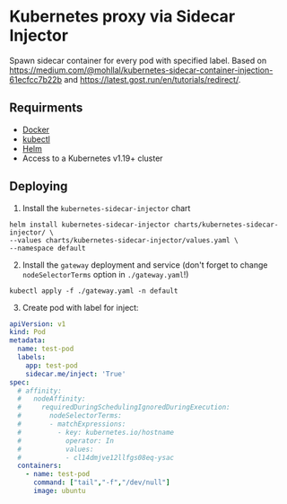# Kubernetes proxy via Sidecar Injector

Spawn sidecar container for every pod with specified label. Based on https://medium.com/@mohllal/kubernetes-sidecar-container-injection-61ecfcc7b22b and https://latest.gost.run/en/tutorials/redirect/.

## Requirments

- [Docker](https://www.docker.com/)
- [kubectl](https://kubernetes.io/docs/reference/kubectl/)
- [Helm](https://helm.sh/)
- Access to a Kubernetes v1.19+ cluster

## Deploying

1. Install the `kubernetes-sidecar-injector` chart

```shell
helm install kubernetes-sidecar-injector charts/kubernetes-sidecar-injector/ \
--values charts/kubernetes-sidecar-injector/values.yaml \
--namespace default
```

2. Install the `gateway` deployment and service (don't forget to change `nodeSelectorTerms` option in `./gateway.yaml`!)

```shell
kubectl apply -f ./gateway.yaml -n default
```

3. Create pod with label for inject:

```yaml
apiVersion: v1
kind: Pod
metadata:
  name: test-pod
  labels:
    app: test-pod
    sidecar.me/inject: 'True'
spec:
  # affinity:
  #   nodeAffinity:
  #     requiredDuringSchedulingIgnoredDuringExecution:
  #       nodeSelectorTerms:
  #       - matchExpressions:
  #         - key: kubernetes.io/hostname
  #           operator: In
  #           values:
  #           - cl14dmjve12llfgs08eq-ysac
  containers:
    - name: test-pod
      command: ["tail","-f","/dev/null"]
      image: ubuntu
```
